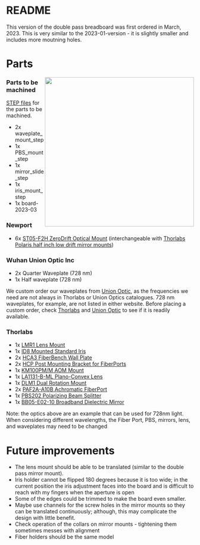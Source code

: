 # README

This version of the double pass breadboard was first ordered in March, 2023.  This is very similar to the 2023-01-version - it is slightly smaller and includes more moutning holes.

# Parts
 <image align="right" img src="2023-03-partially-assembled.jpg" width="400"></image>
### Parts to be machined
[STEP files](https://drive.google.com/drive/folders/1z8gYKQsrM2GSww2NHeTRoyboD5y0jY1v?usp=share_link) for the parts to be machined.

* 2x waveplate_mount_step
* 1x PBS_mount_step
* 1x mirror_slide_step
* 1x iris_mount_step
* 1x board-2023-03


### Newport
* 6x [ST05-F2H ZeroDrift Optical Mount](https://www.newport.com/p/ST05-F2H) (interchangeable with [Thorlabs Polaris half inch low drift mirror mounts](https://www.thorlabs.com/thorproduct.cfm?partnumber=POLARIS-K05C4))

### Wuhan Union Optic Inc
* 2x Quarter Waveplate (728 nm)
* 1x Half waveplate (728 nm)

We custom order our waveplates from [Union Optic](https://www.u-optic.com/index/siteid/2.html), as the frequencies we need are not always in Thorlabs or Union Optics catalogues. 728 nm waveplates, for example, are not listed in either website. Before placing a custom order, check [Thorlabs](https://www.thorlabs.com/) and [Union Optic](https://www.u-optic.com/index/siteid/2.html) to see if it is readily available.

### Thorlabs
* 1x [LMR1 Lens Mount](https://www.thorlabs.com/thorproduct.cfm?partnumber=LMR1#ad-image-0)
* 1x [ID8 Mounted Standard Iris](https://www.thorlabs.com/thorproduct.cfm?partnumber=ID8)
* 2x [HCA3 FiberBench Wall Plate](https://www.thorlabs.com/thorproduct.cfm?partnumber=HCA3)
* 2x [HCP Post Mounting Bracket for FiberPorts](https://www.thorlabs.com/thorproduct.cfm?partnumber=HCP)
* 1x [KM100PM/M AOM Mount](https://www.thorlabs.com/thorproduct.cfm?partnumber=KM100PM/M)
* 1x [LA1131-B-ML Plano-Convex Lens](https://www.thorlabs.com/thorproduct.cfm?partnumber=LA1131-B-ML)
* 1x [DLM1 Dual Rotation Mount](https://www.thorlabs.com/thorproduct.cfm?partnumber=DLM1#ad-image-0)
* 2x [PAF2A-A10B Achromatic FiberPort](https://www.thorlabs.com/thorproduct.cfm?partnumber=PAF2A-A10B)
* 1x [PBS202 Polarizing Beam Splitter](https://www.thorlabs.com/thorproduct.cfm?partnumber=PBS202)
* 1x [BB05-E02-10 Broadband Dielectric Mirror](https://www.thorlabs.com/thorproduct.cfm?partnumber=BB05-E02-10)

Note: the optics above are an example that can be used for 728nm light. When considering different wavelengths, the Fiber Port, PBS, mirrors, lens, and waveplates may need to be changed

# Future improvements

* The lens mount should be able to be translated (similar to the double pass mirror mount).
* Iris holder cannot be flipped 180 degrees because it is too wide; in the current position the iris adjustment faces into the board and is difficult to reach with my fingers when the aperture is open  
* Some of the edges could be trimmed to make the board even smaller.
* Maybe use channels for the screw holes in the mirror mounts so they can be translated continuously; although, this may complicate the design with little benefit.  
* Check operation of the collars on mirror mounts - tightening them sometimes messes with alignment  
* Fiber holders should be the same model
